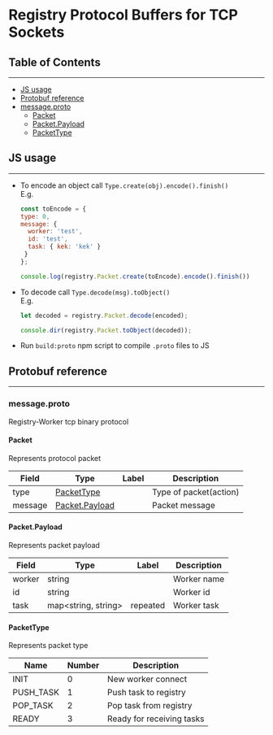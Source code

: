 # Registry Protocol Buffers for TCP Sockets

## Table of Contents
--------------------

- [JS usage](#usage)
- [Protobuf reference](#proto)
- [message.proto](#message.proto)
  - [Packet](#registry.Packet)
  - [Packet.Payload](#registry.Packet.Payload)
  - [PacketType](#registry.PacketType)
  

<a name="usage"/>

## JS usage
-----------

- To encode an object call `Type.create(obj).encode().finish() `<br>
  E.g.

  ```js
  const toEncode = {
  type: 0,
  message: {
    worker: 'test',
    id: 'test',
    task: { kek: 'kek' }
   }
  };

  console.log(registry.Packet.create(toEncode).encode().finish())
  ```

- To decode call `Type.decode(msg).toObject()`<br>
  E.g.

  ```js
  let decoded = registry.Packet.decode(encoded);

  console.dir(registry.Packet.toObject(decoded));
  ```

- Run `build:proto` npm script to compile `.proto` files to JS

<a name="proto"/>

## Protobuf reference
---------------------

<a name="message.proto"/>

### message.proto

Registry-Worker tcp binary protocol

<a name="registry.Packet"/>

#### Packet
Represents protocol packet

| Field   | Type                                       | Label | Description            |
| ------- | ------------------------------------------ | ----- | ---------------------- |
| type    | [PacketType](#registry.PacketType)         |       | Type of packet(action) |
| message | [Packet.Payload](#registry.Packet.Payload) |       | Packet message         |

<a name="registry.Packet.Payload"/>

#### Packet.Payload

Represents packet payload

| Field  | Type                | Label    | Description |
| ------ | ------------------- | -------- | ----------- |
| worker | string              |          | Worker name |
| id     | string              |          | Worker id   |
| task   | map<string, string> | repeated | Worker task |

<a name="registry.PacketType"/>

#### PacketType

Represents packet type

| Name      | Number | Description               |
| --------- | ------ | ------------------------- |
| INIT      | 0      | New worker connect        |
| PUSH_TASK | 1      | Push task to registry     |
| POP_TASK  | 2      | Pop task from registry    |
| READY     | 3      | Ready for receiving tasks |
